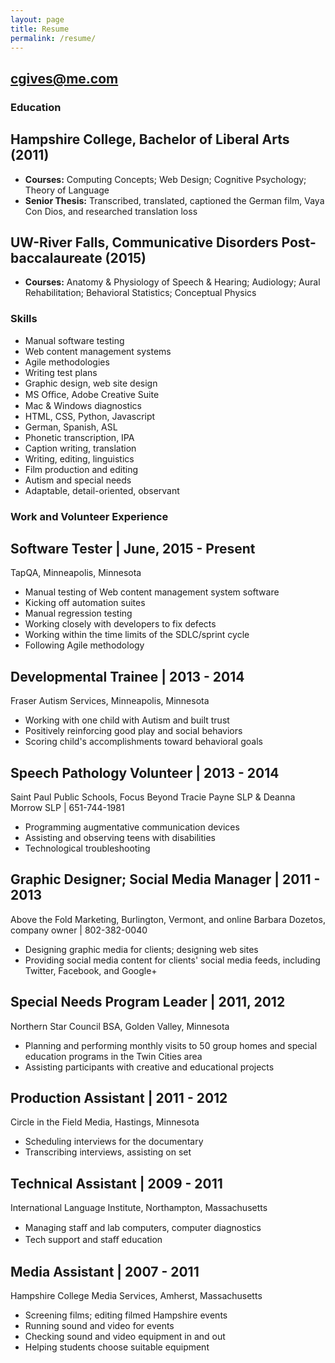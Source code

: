 ```yaml
---
layout: page
title: Resume
permalink: /resume/
---
```


## cgives@me.com

### **Education**

## Hampshire College, Bachelor of Liberal Arts (2011)

- **Courses:**
Computing Concepts; Web Design; Cognitive Psychology; Theory of Language
- **Senior Thesis:** Transcribed, translated, captioned the German film, Vaya Con Dios, and researched translation loss 

## UW-River Falls, Communicative Disorders Post-baccalaureate (2015)

- **Courses:** Anatomy & Physiology of Speech & Hearing; Audiology; Aural Rehabilitation; Behavioral Statistics; Conceptual Physics 

### **Skills**

- Manual software testing
- Web content management systems
- Agile methodologies
- Writing test plans
- Graphic design, web site design
- MS Oﬃce, Adobe Creative Suite
- Mac & Windows diagnostics
- HTML, CSS, Python, Javascript
- German, Spanish, ASL
- Phonetic transcription, IPA
- Caption writing, translation
- Writing, editing, linguistics
- Film production and editing
- Autism and special needs
- Adaptable, detail-oriented, observant 

### **Work and Volunteer Experience**

## Software Tester | June, 2015 - Present
TapQA, Minneapolis, Minnesota

- Manual testing of Web content management system software
- Kicking off automation suites
- Manual regression testing
- Working closely with developers to fix defects
- Working within the time limits of the SDLC/sprint cycle
- Following Agile methodology

## Developmental Trainee | 2013 - 2014 
Fraser Autism Services, Minneapolis, Minnesota

- Working with one child with Autism and built trust
- Positively reinforcing good play and social behaviors
- Scoring child's accomplishments toward behavioral goals

## Speech Pathology Volunteer | 2013 - 2014 
Saint Paul Public Schools, Focus Beyond 
Tracie Payne SLP & Deanna Morrow SLP | 651-744-1981  

- Programming augmentative communication devices
- Assisting and observing teens with disabilities
- Technological troubleshooting
  
## Graphic Designer; Social Media Manager | 2011 - 2013 
Above the Fold Marketing, Burlington, Vermont, and online
Barbara Dozetos, company owner | 802-382-0040 

- Designing graphic media for clients; designing web sites
- Providing social media content for clients' social media feeds, including Twitter, Facebook, and Google+ 

## Special Needs Program Leader | 2011, 2012
Northern Star Council BSA, Golden Valley, Minnesota

- Planning and performing monthly visits to 50 group homes and special education programs in the Twin Cities area
- Assisting participants with creative and educational projects

## Production Assistant | 2011 - 2012
Circle in the Field Media, Hastings, Minnesota

- Scheduling interviews for the documentary
- Transcribing interviews, assisting on set

## Technical Assistant | 2009 - 2011
International Language Institute, Northampton, Massachusetts

- Managing staﬀ and lab computers, computer diagnostics
- Tech support and staﬀ education

## Media Assistant | 2007 - 2011
Hampshire College Media Services, Amherst, Massachusetts

- Screening films; editing filmed Hampshire events
- Running sound and video for events
- Checking sound and video equipment in and out
- Helping students choose suitable equipment 
